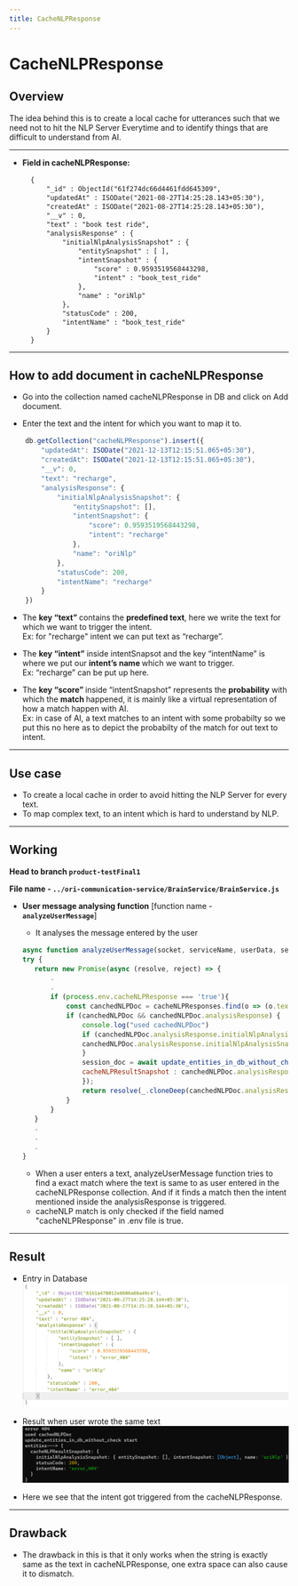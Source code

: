```yaml
---
title: CacheNLPResponse
---
```


# **CacheNLPResponse**

## Overview

The idea behind this is to create a local cache for utterances such that we need not to hit the NLP Server Everytime and to identify things that are difficult to understand from AI.  


------
- **Field in cacheNLPResponse:**

        {
            "_id" : ObjectId("61f274dc66d4461fdd645309",
            "updatedAt" : ISODate("2021-08-27T14:25:28.143+05:30"),
            "createdAt" : ISODate("2021-08-27T14:25:28.143+05:30"),
            "__v" : 0,
            "text" : "book test ride",
            "analysisResponse" : {
                "initialNlpAnalysisSnapshot" : {
			        "entitySnapshot" : [ ],
			        "intentSnapshot" : {
				        "score" : 0.9593519568443298,
				        "intent" : "book_test_ride"
			        },
			        "name" : "oriNlp"
		        },
		        "statusCode" : 200,
		        "intentName" : "book_test_ride"
            }
        }

------

## How to add document in cacheNLPResponse 

* Go into the collection named cacheNLPResponse in DB and click on Add document.

<!-- ![Alt cacheNLPResponse image](../../../../static/img/cacheNLPvivek/cacheNLPResponse.png) -->

* Enter the text and the intent for which you want to map it to.  

<!-- ![Alt cacheNLPResponse image](../../../../static/img/cacheNLPvivek/cacheNLPadd.png) -->

```javascript
    db.getCollection("cacheNLPResponse").insert({
        "updatedAt": ISODate("2021-12-13T12:15:51.065+05:30"),
        "createdAt": ISODate("2021-12-13T12:15:51.065+05:30"),
        "__v": 0,
        "text": "recharge",
        "analysisResponse": {
            "initialNlpAnalysisSnapshot": {
                "entitySnapshot": [],
                "intentSnapshot": {
                    "score": 0.9593519568443298,
                    "intent": "recharge"
                },
                "name": "oriNlp"
            },
            "statusCode": 200,
            "intentName": "recharge"
        }
    })
```
* The <b>key “text” </b>contains the <b>predefined text</b>, here we write the text for which we want to trigger the intent.<br/> Ex: for "recharge" intent we can put text as “recharge”.

* The <b>key “intent”</b> inside intentSnapsot and the key “intentName” is where we put our <b>intent’s name </b>which we want to trigger. 
    <br/> Ex: “recharge”	can be put up here. 

* The <b>key “score” </b>inside “intentSnapshot” represents the <b>probability</b> with which the <b>match </b>happened, it is mainly like a virtual representation of how a match happen with AI. 
    <br/> Ex: in case of AI, a text matches to an intent with some probabilty so we put this no here as to depict the probabilty of the match for out text to intent.    

------

## Use case
* To create a local cache in order to avoid hitting the NLP Server for every text.
* To map complex text, to an intent which is hard to understand by NLP. 

------

## Working
**Head to branch ```product-testFinal1```**

**File name - ```../ori-communication-service/BrainService/BrainService.js```**

* **User message analysing function** [function name - **```analyzeUserMessage```**]
    * It analyses the message entered by the user
     
     ```javascript
    async function analyzeUserMessage(socket, serviceName, userData, session_doc, isHeartbeat = false) {
    try {
        return new Promise(async (resolve, reject) => {
            .
            .
            if (process.env.cacheNLPResponse === 'true'){
                const canchedNLPDoc = cacheNLPResponses.find(o => (o.text === userText));
                if (canchedNLPDoc && canchedNLPDoc.analysisResponse) {
                    console.log("used cachedNLPDoc")
                    if (canchedNLPDoc.analysisResponse.initialNlpAnalysisSnapshot) {
                    canchedNLPDoc.analysisResponse.initialNlpAnalysisSnapshot.name = NLP_SERVICE_NAME;
                    }
                    session_doc = await update_entities_in_db_without_check(session_doc, {
                    cacheNLPResultSnapshot : canchedNLPDoc.analysisResponse
                    });
                    return resolve(_.cloneDeep(canchedNLPDoc.analysisResponse));
                }
            }
        }        
        .
        .
        .
    }        
    ``` 
    - When a user enters a text, analyzeUserMessage function tries to find a exact match where the text is same to as user entered in the cacheNLPResponse collection. And if it finds a match then the intent mentioned inside the analysisResponse is triggered.
    - cacheNLP match is only checked if the field named "cacheNLPResponse" in .env file is true. 

------

## Result

- Entry in Database
![Alt cacheNLPResponse image](../../../../static/img/cacheNLPvivek/enteryInDb.png)

- Result when user wrote the same text
![Alt cacheNLPResponse image](../../../../static/img/cacheNLPvivek/result.png)

- Here we see that the intent got triggered from the cacheNLPResponse. 
<!-- <figcaption>Logs</figcaption> -->



------

## Drawback
* The drawback in this is that it only works when the string is exactly same as the text in cacheNLPResponse, one extra space can also cause it to dismatch. 

     
 

    